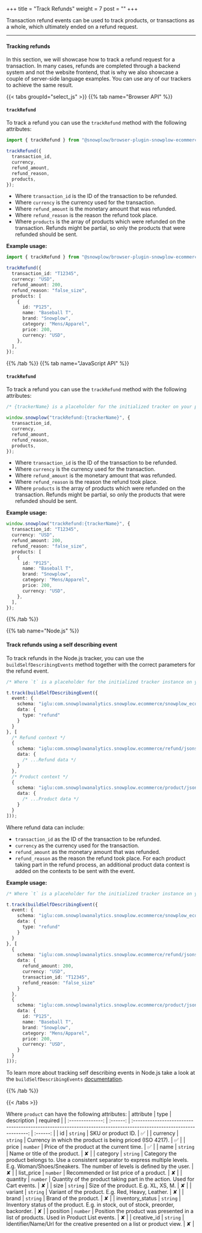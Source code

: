 +++
title = "Track Refunds"
weight = 7
post = ""
+++

Transaction refund events can be used to track products, or transactions as a whole, which ultimately ended on a refund request.

---

#### Tracking refunds

In this section, we will showcase how to track a refund request for a transaction. In many cases, refunds are completed through a backend system and not the website frontend, that is why we also showcase a couple of server-side language examples. You can use any of our trackers to achieve the same result.

{{< tabs groupId="select_js" >}}
{{% tab name="Browser API" %}}

#### `trackRefund`

To track a refund you can use the `trackRefund` method with the following attributes:

```ts
import { trackRefund } from "@snowplow/browser-plugin-snowplow-ecommerce";

trackRefund({
  transaction_id,
  currency,
  refund_amount,
  refund_reason,
  products,
});
```

- Where `transaction_id` is the ID of the transaction to be refunded.
- Where `currency` is the currency used for the transaction.
- Where `refund_amount` is the monetary amount that was refunded.
- Where `refund_reason` is the reason the refund took place.
- Where `products` is the array of products which were refunded on the transaction. Refunds might be partial, so only the products that were refunded should be sent.

**Example usage:**

```ts
import { trackRefund } from "@snowplow/browser-plugin-snowplow-ecommerce";

trackRefund({
  transaction_id: "T12345",
  currency: "USD",
  refund_amount: 200,
  refund_reason: "false_size",
  products: [
    {
      id: "P125",
      name: "Baseball T",
      brand: "Snowplow",
      category: "Mens/Apparel",
      price: 200,
      currency: "USD",
    },
  ],
});
```

{{% /tab %}}
{{% tab name="JavaScript API" %}}

#### `trackRefund`

To track a refund you can use the `trackRefund` method with the following attributes:

```ts
/* {trackerName} is a placeholder for the initialized tracker on your page.  */

window.snowplow("trackRefund:{trackerName}", {
  transaction_id,
  currency,
  refund_amount,
  refund_reason,
  products,
});
```

- Where `transaction_id` is the ID of the transaction to be refunded.
- Where `currency` is the currency used for the transaction.
- Where `refund_amount` is the monetary amount that was refunded.
- Where `refund_reason` is the reason the refund took place.
- Where `products` is the array of products which were refunded on the transaction. Refunds might be partial, so only the products that were refunded should be sent.

**Example usage:**

```ts
window.snowplow("trackRefund:{trackerName}", {
  transaction_id: "T12345",
  currency: "USD",
  refund_amount: 200,
  refund_reason: "false_size",
  products: [
    {
      id: "P125",
      name: "Baseball T",
      brand: "Snowplow",
      category: "Mens/Apparel",
      price: 200,
      currency: "USD",
    },
  ],
});
```

{{% /tab %}}

{{% tab name="Node.js" %}}
#### Track refunds using a self describing event

To track refunds in the Node.js tracker, you can use the `buildSelfDescribingEvents` method together with the correct parameters for the refund event.

```ts
/* Where `t` is a placeholder for the initialized tracker instance on your application.  */

t.track(buildSelfDescribingEvent({
  event: {
    schema: "iglu:com.snowplowanalytics.snowplow.ecommerce/snowplow_ecommerce_action/jsonschema/1-0-1",
    data: {
      type: "refund"
    }
  }
}, [
  /* Refund context */
  {
    schema: "iglu:com.snowplowanalytics.snowplow.ecommerce/refund/jsonschema/1-0-0",
    data: { 
      /* ...Refund data */
    }
  },
  /* Product context */
  {
    schema: "iglu:com.snowplowanalytics.snowplow.ecommerce/product/jsonschema/1-0-0",
    data: {
      /* ...Product data */
    }
  }
]));
```
Where refund data can include:
- `transaction_id` as the ID of the transaction to be refunded.
- `currency` as the currency used for the transaction.
- `refund_amount` as the monetary amount that was refunded.
- `refund_reason` as the reason the refund took place.
For each product taking part in the refund process, an additional product data context is added on the contexts to be sent with the event.


**Example usage:**

```ts
/* Where `t` is a placeholder for the initialized tracker instance on your application.  */

t.track(buildSelfDescribingEvent({
  event: {
    schema: "iglu:com.snowplowanalytics.snowplow.ecommerce/snowplow_ecommerce_action/jsonschema/1-0-1",
    data: {
      type: "refund"
    }
  }
}, [
  {
    schema: "iglu:com.snowplowanalytics.snowplow.ecommerce/refund/jsonschema/1-0-0",
    data: { 
      refund_amount: 200,
      currency: "USD", 
      transaction_id: "T12345", 
      refund_reason: "false_size" 
    }
  },
  {
    schema: "iglu:com.snowplowanalytics.snowplow.ecommerce/product/jsonschema/1-0-0",
    data: {
      id: "P125",
      name: "Baseball T",
      brand: "Snowplow",
      category: "Mens/Apparel",
      price: 200,
      currency: "USD",
    }
  }
]));
```

To learn more about tracking self describing events in Node.js take a look at the `buildSelfDescribingEvents` [documentation](https://docs.snowplow.io/docs/collecting-data/collecting-from-own-applications/javascript-trackers/node-js-tracker/node-js-tracker-v3/tracking-events/#track-self-describing-events-withbuildselfdescribingevent).

{{% /tab %}}

{{< /tabs >}}

Where `product` can have the following attributes:
| attribute | type | description | required |
| :--------------: | :------: | :----------------------------------------------------------------------------------------------------------------: | :------: |
| id | `string` | SKU or product ID. | ✅ |
| currency | `string` | Currency in which the product is being priced (ISO 4217). | ✅ |
| price | `number` | Price of the product at the current time. | ✅ |
| name | `string` | Name or title of the product. | ✘ |
| category | `string` | Category the product belongs to. Use a consistent separator to express multiple levels. E.g. Woman/Shoes/Sneakers. The number of levels is defined by the user. | ✘ |
| list_price | `number` | Recommended or list price of a product. | ✘ |
| quantity | `number` | Quantity of the product taking part in the action. Used for Cart events. | ✘ |
| size | `string` | Size of the product. E.g. XL, XS, M. | ✘ |
| variant | `string` | Variant of the product. E.g. Red, Heavy, Leather. | ✘ |
| brand | `string` | Brand of the product. | ✘ |
| inventory_status | `string` | Inventory status of the product. E.g. in stock, out of stock, preorder, backorder. | ✘ |
| position | `number` | Position the product was presented in a list of products. Used in Product List events. | ✘ |
| creative_id | `string` | Identifier/Name/Url for the creative presented on a list or product view. | ✘ |
